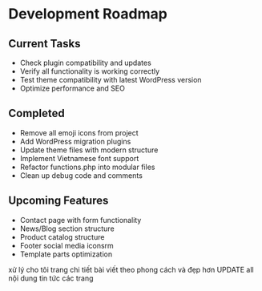# Development Roadmap

## Current Tasks
- Check plugin compatibility and updates
- Verify all functionality is working correctly
- Test theme compatibility with latest WordPress version
- Optimize performance and SEO

## Completed
- Remove all emoji icons from project
- Add WordPress migration plugins
- Update theme files with modern structure
- Implement Vietnamese font support 
- Refactor functions.php into modular files
- Clean up debug code and comments

## Upcoming Features
- Contact page with form functionality
- News/Blog section structure
- Product catalog structure
- Footer social media iconsrm
- Template parts optimization


xử lý cho tôi trang chi tiết bài viết theo phong cách và đẹp hơn
UPDATE all nội dung tin tức các trang
